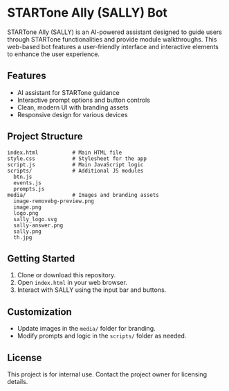 # STARTone Ally (SALLY) Bot

STARTone Ally (SALLY) is an AI-powered assistant designed to guide users through STARTone functionalities and provide module walkthroughs. This web-based bot features a user-friendly interface and interactive elements to enhance the user experience.

## Features
- AI assistant for STARTone guidance
- Interactive prompt options and button controls
- Clean, modern UI with branding assets
- Responsive design for various devices

## Project Structure
```
index.html           # Main HTML file
style.css            # Stylesheet for the app
script.js            # Main JavaScript logic
scripts/             # Additional JS modules
  btn.js
  events.js
  prompts.js
media/               # Images and branding assets
  image-removebg-preview.png
  image.png
  logo.png
  sally_logo.svg
  sally-answer.png
  sally.png
  th.jpg
```

## Getting Started
1. Clone or download this repository.
2. Open `index.html` in your web browser.
3. Interact with SALLY using the input bar and buttons.

## Customization
- Update images in the `media/` folder for branding.
- Modify prompts and logic in the `scripts/` folder as needed.

## License
This project is for internal use. Contact the project owner for licensing details.
